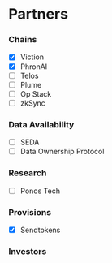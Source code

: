 # Partners

### Chains

* [x] Viction
* [x] PhronAI
* [ ] Telos
* [ ] Plume
* [ ] Op Stack
* [ ] zkSync

### Data Availability

* [ ] SEDA
* [ ] Data Ownership Protocol

### Research

* [ ] Ponos Tech

### Provisions

* [x] Sendtokens

### Investors
